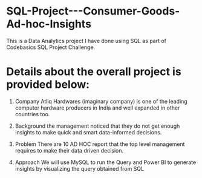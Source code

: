 # SQL-Project---Consumer-Goods-Ad-hoc-Insights
This is a Data Analytics project I have done using SQL as part of Codebasics SQL Project Challenge.

# Details about the overall project is provided below:

1.  Company
      Atliq Hardwares (imaginary company) is one of the leading computer hardware producers in India and well expanded in other countries too.
    
2.  Background
     the management noticed that they do not get enough insights to make quick and smart data-informed decisions.
   
3.  Problem
     There are 10 AD HOC report that the top level management requires to make their data driven decision.

4.  Approach
      We will use MySQL to run the Query and Power BI to generate insights by visualizing the query obtained from SQL









